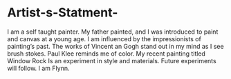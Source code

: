# Artist-s-Statment-
 I am a self taught painter.  My father painted, and I was introduced to paint and canvas at a young age.   I am influenced by  the impressionists of painting’s past.  The works of Vincent an Gogh stand out in my mind as I see brush stokes.  Paul Klee reminds me of color.  My recent painting titled Window Rock Is an experiment in style and materials.  Future experiments will follow. 
I am Flynn.  
